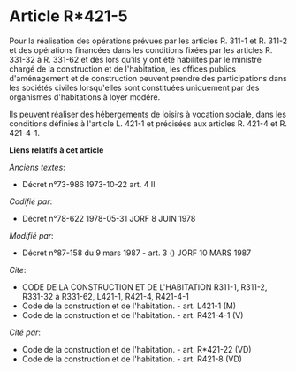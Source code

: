 # Article R*421-5

Pour la réalisation des opérations prévues par les articles R. 311-1 et R. 311-2 et des opérations financées dans les
conditions fixées par les articles R. 331-32 à R. 331-62 et dès lors qu'ils y ont été habilités par le ministre chargé de la
construction et de l'habitation, les offices publics d'aménagement et de construction peuvent prendre des participations dans
les sociétés civiles lorsqu'elles sont constituées uniquement par des organismes d'habitations à loyer modéré.

Ils peuvent réaliser des hébergements de loisirs à vocation sociale, dans les conditions définies à l'article L. 421-1 et
précisées aux articles R. 421-4 et R. 421-4-1.

**Liens relatifs à cet article**

_Anciens textes_:

  - Décret n°73-986 1973-10-22 art. 4 II

_Codifié par_:

  - Décret n°78-622 1978-05-31 JORF 8 JUIN 1978

_Modifié par_:

  - Décret n°87-158 du 9 mars 1987 - art. 3 () JORF 10 MARS 1987

_Cite_:

  - CODE DE LA CONSTRUCTION ET DE L'HABITATION R311-1, R311-2, R331-32 à R331-62, L421-1, R421-4, R421-4-1
  - Code de la construction et de l'habitation. - art. L421-1 (M)
  - Code de la construction et de l'habitation. - art. R421-4-1 (V)

_Cité par_:

  - Code de la construction et de l'habitation. - art. R*421-22 (VD)
  - Code de la construction et de l'habitation. - art. R421-8 (VD)
